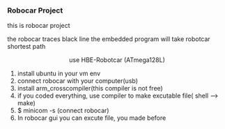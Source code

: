 ### Robocar Project

<oi>
  <ui>this is robocar project</ui>
  
  <ui>the robocar traces black line</ui>
  <ui>the embedded program will take robotcar shortest path</ui>
  
</oi>
<center>
  use HBE-Robotcar (ATmega128L)
</center>
  
  1. install ubuntu in your vm env
  2. connect robocar with your computer(usb)
  3. install arm_crosscompiler(this compiler is not free)
  4. if you coded everything, use compiler to make excutable file( shell --> make)
  5. $ minicom -s (connect robocar)
  6. In robocar gui you can excute file, you made before